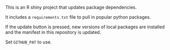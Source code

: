 This is an R shiny project that updates package dependencies.

It includes a `requirements.txt` file to pull in popular python packages.

If the update button is pressed, new versions of local packages are installed and the manifest in this repository is updated.

Set `GITHUB_PAT` to use.
